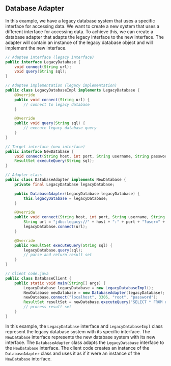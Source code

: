 ## Database Adapter
In this example, we have a legacy database system that uses a specific interface for accessing data. We want to create a new system that uses a different interface for accessing data. To achieve this, we can create a database adapter that adapts the legacy interface to the new interface. The adapter will contain an instance of the legacy database object and will implement the new interface.
```java
// Adaptee interface (legacy interface)
public interface LegacyDatabase {
    void connect(String url);
    void query(String sql);
}

// Adaptee implementation (legacy implementation)
public class LegacyDatabaseImpl implements LegacyDatabase {
    @Override
    public void connect(String url) {
        // connect to legacy database
    }

    @Override
    public void query(String sql) {
        // execute legacy database query
    }
}

// Target interface (new interface)
public interface NewDatabase {
    void connect(String host, int port, String username, String password);
    ResultSet executeQuery(String sql);
}

// Adapter class
public class DatabaseAdapter implements NewDatabase {
    private final LegacyDatabase legacyDatabase;

    public DatabaseAdapter(LegacyDatabase legacyDatabase) {
        this.legacyDatabase = legacyDatabase;
    }

    @Override
    public void connect(String host, int port, String username, String password) {
        String url = "jdbc:legacy://" + host + ":" + port + "?user=" + username + "&password=" + password;
        legacyDatabase.connect(url);
    }

    @Override
    public ResultSet executeQuery(String sql) {
        legacyDatabase.query(sql);
        // parse and return result set
    }
}

// Client code.java
public class DatabaseClient {
    public static void main(String[] args) {
        LegacyDatabase legacyDatabase = new LegacyDatabaseImpl();
        NewDatabase newDatabase = new DatabaseAdapter(legacyDatabase);
        newDatabase.connect("localhost", 3306, "root", "password");
        ResultSet resultSet = newDatabase.executeQuery("SELECT * FROM users");
        // process result set
    }
}
```
In this example, the `LegacyDatabase` interface and `LegacyDatabaseImpl` class represent the legacy database system with its specific interface. The `NewDatabase` interface represents the new database system with its new interface. The `DatabaseAdapter` class adapts the `LegacyDatabase` interface to the `NewDatabase` interface. The client code creates an instance of the `DatabaseAdapter` class and uses it as if it were an instance of the `NewDatabase` interface.